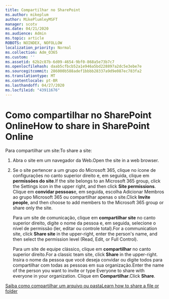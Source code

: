 ```yaml
---
title: Compartilhar no SharePoint
ms.author: mikeplum
author: MikePlumleyMSFT
manager: scotv
ms.date: 04/21/2020
ms.audience: Admin
ms.topic: article
ROBOTS: NOINDEX, NOFOLLOW
localization_priority: Normal
ms.collection: Adm_O365
ms.custom: ''
ms.assetid: 62b2c87b-6d09-4654-9bf0-868a5e73b7c7
ms.openlocfilehash: daab5cfbcb52a1e946a5bd228897a2dc5e3ebe7e
ms.sourcegitcommit: 286000b588adef1bbbb28337a9d9e087ec783fa2
ms.translationtype: MT
ms.contentlocale: pt-BR
ms.lasthandoff: 04/27/2020
ms.locfileid: "43911676"
---
```

# <a name="how-to-share-in-sharepoint-online"></a><span data-ttu-id="ff4ff-102">Como compartilhar no SharePoint Online</span><span class="sxs-lookup"><span data-stu-id="ff4ff-102">How to share in SharePoint Online</span></span>

<span data-ttu-id="ff4ff-103">Para compartilhar um site:</span><span class="sxs-lookup"><span data-stu-id="ff4ff-103">To share a site:</span></span>
  
1. <span data-ttu-id="ff4ff-104">Abra o site em um navegador da Web.</span><span class="sxs-lookup"><span data-stu-id="ff4ff-104">Open the site in a web browser.</span></span>
    
2. <span data-ttu-id="ff4ff-105">Se o site pertencer a um grupo do Microsoft 365, clique no ícone de configurações no canto superior direito e, em seguida, clique em **permissões do site**.</span><span class="sxs-lookup"><span data-stu-id="ff4ff-105">If the site belongs to an Microsoft 365 group, click the Settings icon in the upper right, and then click **Site permissions**.</span></span> <span data-ttu-id="ff4ff-106">Clique em **convidar pessoas**e, em seguida, escolha Adicionar Membros ao grupo Microsoft 365 ou compartilhar apenas o site.</span><span class="sxs-lookup"><span data-stu-id="ff4ff-106">Click **Invite people**, and then choose to add members to the Microsoft 365 group or share only the site.</span></span> 
    
    <span data-ttu-id="ff4ff-107">Para um site de comunicação, clique em **compartilhar site** no canto superior direito, digite o nome da pessoa e, em seguida, selecione o nível de permissão (ler, editar ou controle total).</span><span class="sxs-lookup"><span data-stu-id="ff4ff-107">For a communication site, click **Share site** in the upper-right, enter the person's name, and then select the permission level (Read, Edit, or Full Control).</span></span> 
    
    <span data-ttu-id="ff4ff-108">Para um site de equipe clássico, clique em **compartilhar** no canto superior direito.</span><span class="sxs-lookup"><span data-stu-id="ff4ff-108">For a classic team site, click **Share** in the upper-right.</span></span> <span data-ttu-id="ff4ff-109">Insira o nome da pessoa que você deseja convidar ou digite todos para compartilhar com todas as pessoas em sua organização.</span><span class="sxs-lookup"><span data-stu-id="ff4ff-109">Enter the name of the person you want to invite or type Everyone to share with everyone in your organization.</span></span> <span data-ttu-id="ff4ff-110">Clique em **Compartilhar**.</span><span class="sxs-lookup"><span data-stu-id="ff4ff-110">Click **Share**.</span></span>
    
[<span data-ttu-id="ff4ff-111">Saiba como compartilhar um arquivo ou pasta</span><span class="sxs-lookup"><span data-stu-id="ff4ff-111">Learn how to share a file or folder</span></span>](https://go.microsoft.com/fwlink/?linkid=511430)
  

